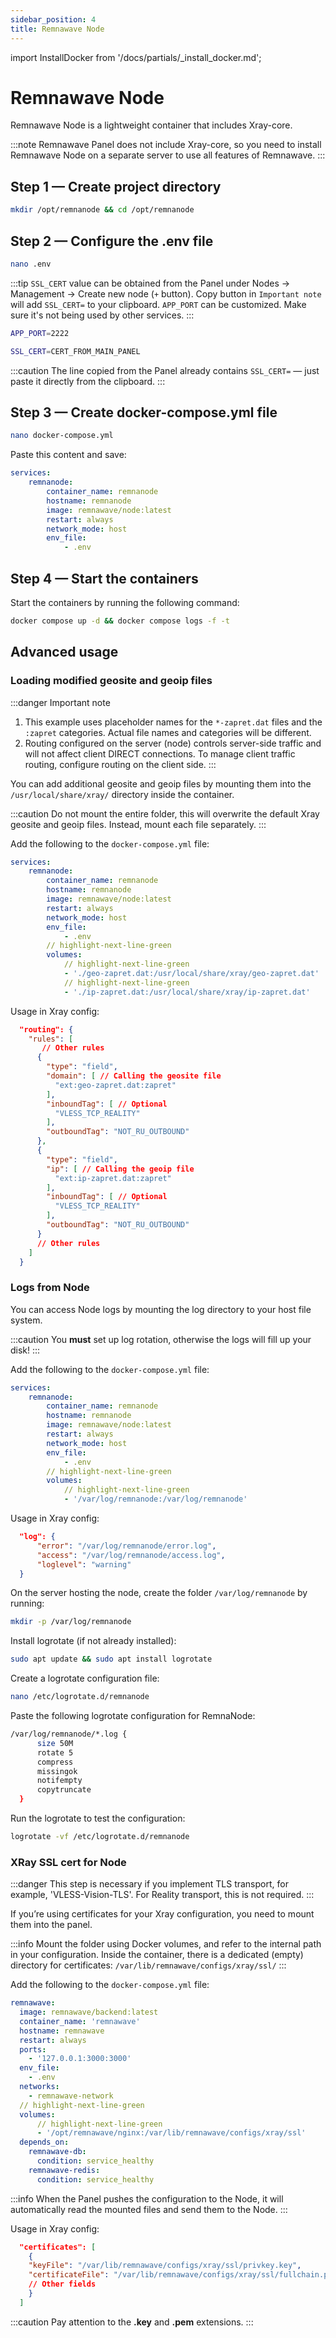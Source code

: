 ```yaml
---
sidebar_position: 4
title: Remnawave Node
---
```


import InstallDocker from '/docs/partials/\_install_docker.md';

# Remnawave Node

Remnawave Node is a lightweight container that includes Xray-core.

:::note
Remnawave Panel does not include Xray-core, so you need to install Remnawave Node on a separate server to use all features of Remnawave.
:::

<InstallDocker />

## Step 1 — Create project directory

```bash title="Create project directory"
mkdir /opt/remnanode && cd /opt/remnanode
```

## Step 2 — Configure the .env file

```bash title="Create .env file"
nano .env
```

:::tip
`SSL_CERT` value can be obtained from the Panel under Nodes → Management → Create new node (`+` button). Copy button in `Important note` will add `SSL_CERT=` to your clipboard. 
`APP_PORT` can be customized. Make sure it's not being used by other services.
:::

```bash title="Example of .env file content"
APP_PORT=2222

SSL_CERT=CERT_FROM_MAIN_PANEL
```

:::caution
The line copied from the Panel already contains `SSL_CERT=` — just paste it directly from the clipboard.
:::

## Step 3 — Create docker-compose.yml file

```bash title="Create docker-compose.yml file"
nano docker-compose.yml
```

Paste this content and save:

```yaml title="docker-compose.yml file content"
services:
    remnanode:
        container_name: remnanode
        hostname: remnanode
        image: remnawave/node:latest
        restart: always
        network_mode: host
        env_file:
            - .env
```

## Step 4 — Start the containers

Start the containers by running the following command:

```bash title="Start the containers"
docker compose up -d && docker compose logs -f -t
```

## Advanced usage

### Loading modified geosite and geoip files

:::danger Important note

1. This example uses placeholder names for the `*-zapret.dat` files and the `:zapret` categories. Actual file names and categories will be different.
2. Routing configured on the server (node) controls server-side traffic and will not affect client DIRECT connections. To manage client traffic routing, configure routing on the client side.
:::

You can add additional geosite and geoip files by mounting them into the `/usr/local/share/xray/` directory inside the container.

:::caution
Do not mount the entire folder, this will overwrite the default Xray geosite and geoip files. Instead, mount each file separately.
:::

Add the following to the `docker-compose.yml` file:

```yaml
services:
    remnanode:
        container_name: remnanode
        hostname: remnanode
        image: remnawave/node:latest
        restart: always
        network_mode: host
        env_file:
            - .env
        // highlight-next-line-green
        volumes:
            // highlight-next-line-green
            - './geo-zapret.dat:/usr/local/share/xray/geo-zapret.dat'
            // highlight-next-line-green
            - './ip-zapret.dat:/usr/local/share/xray/ip-zapret.dat'
```

Usage in Xray config:

```json
  "routing": {
    "rules": [
       // Other rules
      {
        "type": "field",
        "domain": [ // Calling the geosite file
          "ext:geo-zapret.dat:zapret"
        ],
        "inboundTag": [ // Optional
          "VLESS_TCP_REALITY"
        ],
        "outboundTag": "NOT_RU_OUTBOUND"
      },
      {
        "type": "field",
        "ip": [ // Calling the geoip file
          "ext:ip-zapret.dat:zapret"
        ],
        "inboundTag": [ // Optional
          "VLESS_TCP_REALITY"
        ],
        "outboundTag": "NOT_RU_OUTBOUND"
      }
      // Other rules
    ]
  }
```

### Logs from Node

You can access Node logs by mounting the log directory to your host file system.

:::caution
You **must** set up log rotation, otherwise the logs will fill up your disk!
:::

Add the following to the `docker-compose.yml` file:

```yaml
services:
    remnanode:
        container_name: remnanode
        hostname: remnanode
        image: remnawave/node:latest
        restart: always
        network_mode: host
        env_file:
            - .env
        // highlight-next-line-green
        volumes:
            // highlight-next-line-green
            - '/var/log/remnanode:/var/log/remnanode'
```

Usage in Xray config:

```json
  "log": {
      "error": "/var/log/remnanode/error.log",
      "access": "/var/log/remnanode/access.log",
      "loglevel": "warning"
  }
```

On the server hosting the node, create the folder `/var/log/remnanode` by running:

```bash
mkdir -p /var/log/remnanode
```

Install logrotate (if not already installed):

```bash
sudo apt update && sudo apt install logrotate
```

Create a logrotate configuration file:

```bash
nano /etc/logrotate.d/remnanode
```

Paste the following logrotate configuration for RemnaNode:

```bash
/var/log/remnanode/*.log {
      size 50M
      rotate 5
      compress
      missingok
      notifempty
      copytruncate
  }
```

Run the logrotate to test the configuration:

```bash
logrotate -vf /etc/logrotate.d/remnanode
```

### XRay SSL cert for Node

:::danger
This step is necessary if you implement TLS transport, for example, 'VLESS-Vision-TLS'. For Reality transport, this is not required.
:::

If you’re using certificates for your Xray configuration, you need to mount them into the panel.

:::info
Mount the folder using Docker volumes, and refer to the internal path in your configuration.
Inside the container, there is a dedicated (empty) directory for certificates:
`/var/lib/remnawave/configs/xray/ssl/`
:::

Add the following to the `docker-compose.yml` file:

```yaml
remnawave:
  image: remnawave/backend:latest
  container_name: 'remnawave'
  hostname: remnawave
  restart: always
  ports:
    - '127.0.0.1:3000:3000'
  env_file:
    - .env
  networks:
    - remnawave-network
  // highlight-next-line-green
  volumes:
      // highlight-next-line-green
      - '/opt/remnawave/nginx:/var/lib/remnawave/configs/xray/ssl'
  depends_on:
    remnawave-db:
      condition: service_healthy
    remnawave-redis:
      condition: service_healthy
```

:::info
When the Panel pushes the configuration to the Node, it will automatically read the mounted files and send them to the Node.
:::

Usage in Xray config:

```json
  "certificates": [
    {
    "keyFile": "/var/lib/remnawave/configs/xray/ssl/privkey.key",
    "certificateFile": "/var/lib/remnawave/configs/xray/ssl/fullchain.pem"
    // Other fields
    }
  ]
```

:::caution
Pay attention to the **.key** and **.pem** extensions.
:::

